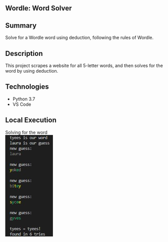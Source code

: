 ## Wordle: Word Solver

## Summary
Solve for a Wordle word using deduction, following the rules of Wordle. 

## Description
This project scrapes a website for all 5-letter words, and then solves for the word by using deduction.

## Technologies
- Python 3.7
- VS Code

## Local Execution
Solving for the word <br>
![Alt Text](py_files/wordle_terminal.JPG?raw=true "load output")

